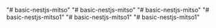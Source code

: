 "# basic-nestjs-mitso" 
"# basic-nestjs-mitso" 
"# basic-nestjs-mitso" 
"# basic-nestjs-mitso1" 
"# basic-nestjs-mitso1" 
"# basic-nestjs-mitso1" 
